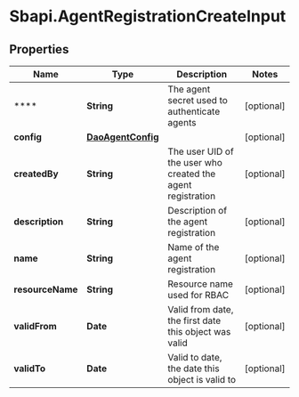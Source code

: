 # Sbapi.AgentRegistrationCreateInput

## Properties

Name | Type | Description | Notes
------------ | ------------- | ------------- | -------------
**** | **String** | The agent secret used to authenticate agents | [optional] 
**config** | [**DaoAgentConfig**](DaoAgentConfig.md) |  | [optional] 
**createdBy** | **String** | The user UID of the user who created the agent registration | [optional] 
**description** | **String** | Description of the agent registration | [optional] 
**name** | **String** | Name of the agent registration | [optional] 
**resourceName** | **String** | Resource name used for RBAC | [optional] 
**validFrom** | **Date** | Valid from date, the first date this object was valid | [optional] 
**validTo** | **Date** | Valid to date, the date this object is valid to | [optional] 


